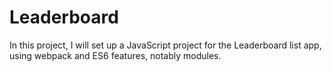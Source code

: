 # Leaderboard
In this project,  I will set up a JavaScript project for the Leaderboard list app, using webpack and ES6 features, notably modules.
